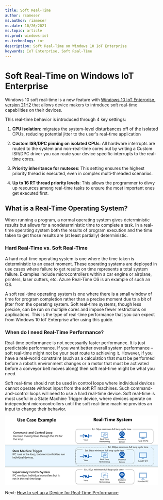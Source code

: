 ```yaml
---
title: Soft Real-Time
author: rsameser
ms.author: riameser
ms.date: 10/26/2021
ms.topic: article
ms.prod: windows-iot
ms.technology: iot
description: Soft Real-Time on Windows 10 IoT Enterprise
keywords: IoT Enterprise, Soft Real-Time
---
```


# Soft Real-Time on Windows IoT Enterprise
Windows 10 soft real-time is a new feature with [Windows 10 IoT Enterprise, version 21H2](/windows/iot/product-family/what's-new-in-windows-10-iot-enterprise-21h2) that allows device makers to introduce soft real-time capabilities on their devices.

This real-time behavior is introduced through 4 key settings:

1. **CPU isolation**: migrates the system-level disturbances off of the isolated CPUs, reducing potential jitter to the user's real-time application

2. **Custom ISR/DPC pinning on isolated CPUs**: All hardware interrupts are routed to the system and non-real-time cores but by writing a Custom ISR/DPC driver you can route your device specific interrupts to the real-time cores.

3. **Priority inheritance for mutexes**: This setting ensures the highest priority thread is executed, even in complex multi-threaded scenarios.

4. **Up to 16 RT thread priority levels**: This allows the programmer to divvy up resources among real-time tasks to ensure the most important ones get executed first.

## What is a Real-Time Operating System?
When running a program, a normal operating system gives deterministic results but allows for a nondeterministic time to complete a task. In a real-time operating system both the results of program execution and the time taken to get those results are (at least partially) deterministic.

### Hard Real-Time vs. Soft Real-Time
A hard real-time operating system is one where the time taken is deterministic to an exact moment. These operating systems are deployed in use cases where failure to get results on time represents a total system failure. Examples include microcontrollers within a car engine or airplane, printers, laser cutters, etc. Azure Real-Time OS is an example of such an OS.

A soft real-time operating system is one where there is a small window of time for program completion rather than a precise moment due to a bit of jitter from the operating system. Soft real-time systems, though less precise, can be run on multiple cores and impose fewer restrictions on applications. This is the type of real-time performance that you can expect from Windows 10 IoT Enterprise after using this guide.

### When do I need Real-Time Performance?
Real-time performance is not necessarily faster performance. It is just predictable performance. If you want better overall system performance – soft real-time might not be your best route to achieving it. However, if you have a real-world constraint (such as a calculation that must be performed before a robot’s environment changes or a motor that must be activated before a conveyor belt moves along) then soft real-time might be what you need.

Soft real-time should not be used in control loops where individual devices cannot operate without input from the soft RT machines. Such command-and-control loops will need to use a hard real-time device. Soft real-time is most useful in a State Machine Trigger device, where devices operate on independent microcontrollers until the soft real-time machine provides an input to change their behavior.

![Soft Real-Time Use Cases](./media/Real-Time.png)

Next: [How to set up a Device for Real-Time Performance](/windows/iot/iot-enterprise/soft-real-time/soft-real-time-device?branch=pr-en-us-29)
